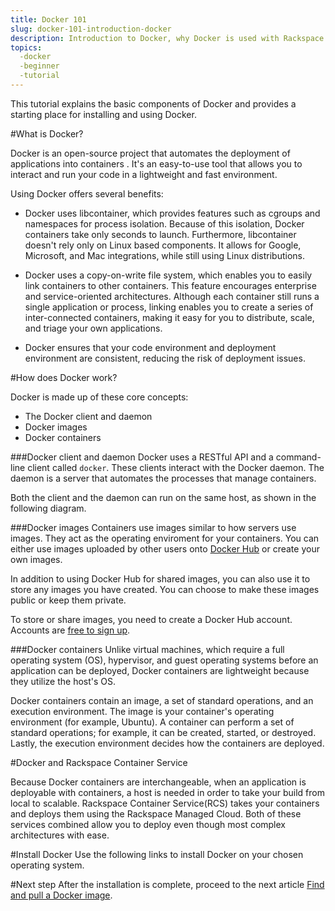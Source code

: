 ```yaml
---
title: Docker 101
slug: docker-101-introduction-docker
description: Introduction to Docker, why Docker is used with Rackspace Container Services, and instructions on how to install and use Docker.
topics:
  -docker
  -beginner
  -tutorial
---
```


This tutorial explains the basic components of Docker and provides a starting place for installing and using Docker.

#What is Docker?

Docker is an open-source project that automates the deployment of applications into containers <!--link to Containers 101-->. It's an easy-to-use tool that allows you to interact and run your code in a lightweight and fast environment.

Using Docker offers several benefits:

* Docker uses libcontainer, which provides features such as cgroups and namespaces for process isolation. Because of this isolation, Docker containers take only seconds to launch. Furthermore, libcontainer doesn't rely only on Linux based components. It allows for Google, Microsoft, and Mac integrations, while still using Linux distributions.

* Docker uses a copy-on-write file system, which enables you to easily link containers to other containers. This feature encourages enterprise and service-oriented architectures. Although each container still runs a single application or process, linking enables you to create a series of inter-connected containers, making it easy for you to distribute, scale, and triage your own applications.

* Docker ensures that your code environment and deployment environment are consistent, reducing the risk of deployment issues.

#How does Docker work?

Docker is made up of these core concepts:

* The Docker client and daemon
* Docker images
* Docker containers

###Docker client and daemon
Docker uses a RESTful API and a command-line client called `docker`. These clients interact with the Docker daemon. The daemon is a server that automates the processes that manage containers.

Both the client and the daemon can run on the same host, as shown in the following diagram.

<!--insert Docker architecture diagram here-->

###Docker images
Containers use images similar to how servers use images. They act as the operating enviroment for your containers. You can either use images uploaded by other users onto [Docker Hub](https://hub.docker.com/explore/) or create your own images.

In addition to using Docker Hub for shared images, you can also use it to store any images you have created. You can choose to make these images public or keep them private.

To store or share images, you need to create a Docker Hub account. Accounts are [free to sign up](https://hub.docker.com/).

###Docker containers
Unlike virtual machines, which require a full operating system (OS), hypervisor, and guest operating systems before an application can be deployed, Docker containers are lightweight because they utilize the host's OS.

Docker containers contain an image, a set of standard operations, and an execution environment. The image is your container's operating environment (for example, Ubuntu). A container can perform a set of standard operations; for example, it can be created, started, or destroyed. Lastly, the execution environment decides how the containers are deployed.

<!--diagram explaining Docker containers here-->

#Docker and Rackspace Container Service

Because Docker containers are interchangeable, when an application is deployable with containers, a host is needed in order to take your build from local to scalable. Rackspace Container Service(RCS) takes your containers and deploys them using the Rackspace Managed Cloud. Both of these services combined allow you to deploy even though most complex architectures with ease.

#Install Docker
Use the following links to install Docker on your chosen operating system.

<!--Link to "How to install Docker with Mac OS X"-->
<!--Link to "How to install Docker with Linux"-->
<!--Link to "How to install Docker with Windows"-->

#Next step
After the installation is complete, proceed to the next article [Find and pull a Docker image](docker-101-run-images).
